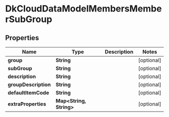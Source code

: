 
# DkCloudDataModelMembersMemberSubGroup

## Properties
Name | Type | Description | Notes
------------ | ------------- | ------------- | -------------
**group** | **String** |  |  [optional]
**subGroup** | **String** |  |  [optional]
**description** | **String** |  |  [optional]
**groupDescription** | **String** |  |  [optional]
**defaultItemCode** | **String** |  |  [optional]
**extraProperties** | **Map&lt;String, String&gt;** |  |  [optional]



